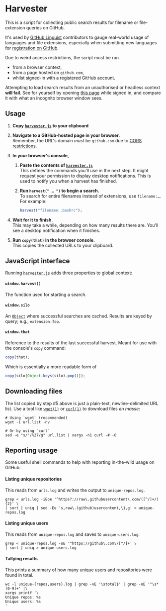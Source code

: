 Harvester
=========

This is a script for collecting public search results for filename or file-extension queries on GitHub.

It's used by [GitHub Linguist](https://github.com/github/linguist) contributors to gauge real-world usage of languages and file extensions, especially when submitting new languages for [registration on GitHub](https://github.com/github/linguist/blob/master/CONTRIBUTING.md).

Due to weird access restrictions, the script must be run

* from a browser context,
* from a page hosted on `github.com`,
* whilst signed-in with a registered GitHub account.

Attempting to load search results from an unauthorised or headless context **will fail**.
See for yourself by opening [this page](https://github.com/search?q=extension%3Ajs+NOT+nothack&type=Code) while signed in, and compare it with what an incognito browser window sees.


Usage
-----

1. **Copy [`harvester.js`][] to your clipboard**

2. **Navigate to a GitHub-hosted page in your browser.**  
Remember, the URL's domain *must* be `github.com` due to [CORS restrictions][CORS].

3. **In your browser's console,**

	1. **Paste the contents of [`harvester.js`][]**  
	This defines the commands you'll use in the next step.
	It might request your permission to display desktop notifications.
	This is used to notify you when a harvest has finished.
	
	2. **Run `harvest(" … ")` to begin a search.**  
	To search for entire filenames instead of extensions, use `filename:…`. For example:
		~~~js
		harvest("filename:.bashrc");
		~~~

4. **Wait for it to finish.**  
This may take a while, depending on how many results there are.
You'll see a desktop notification when it finishes.

5. **Run `copy(that)` in the browser console.**  
This copies the collected URLs to your clipboard.


JavaScript interface
--------------------
Running [`harvester.js`][] adds three properties to global context:

#### `window.harvest()`
The function used for starting a search.

#### `window.silo`
An [`Object`][] where successful searches are cached. Results are keyed by query; e.g., `extension:foo`.

#### `window.that`
Reference to the results of the last successful harvest.
Meant for use with the console's `copy` command:

~~~js
copy(that);
~~~

Which is essentially a more readable form of
~~~js
copy(silo[Object.keys(silo).pop()]);
~~~


Downloading files
-----------------

The list copied by step #5 above is just a plain-text, newline-delimited URL list.
Use a tool like [`wget(1)`](https://linux.die.net/man/1/wget) or [`curl(1)`](https://linux.die.net/man/1/curl) to download files *en masse*:

~~~shell
# Using `wget` (recommended)
wget -i url.list -nv

# Or by using `curl`
sed -e "s/'/%27/g" url.list | xargs -n1 curl -# -O
~~~


Reporting usage
---------------

Some useful shell commands to help with reporting in-the-wild usage on GitHub:


#### Listing unique repositories
This reads from `urls.log` and writes the output to `unique-repos.log`.

~~~shell
grep < urls.log -iEoe '^https?://raw\.githubusercontent\.com/([^/]+/){2}' \
| sort | uniq | sed -Ee 's,raw\.(github)usercontent,\1,g' > unique-repos.log
~~~


#### Listing unique users
This reads from `unique-repos.log` and saves to `unique-users.log`:

~~~shell
grep < unique-repos.log -oE '^https://github\.com\/[^/]+' \
| sort | uniq > unique-users.log
~~~


#### Tallying results
This prints a summary of how many unique users and repositories were found in total.

~~~shell
wc -l unique-{repos,users}.log | grep -vE '\stotal$' | grep -oE '^\s*[0-9]+' |\
xargs printf '\
Unique repos: %s
Unique users: %s
'
~~~


[`harvester.js`]: https://raw.githubusercontent.com/Alhadis/Harvester/master/harvester.js
[CORS]: https://en.wikipedia.org/wiki/Cross-origin_resource_sharing
[`Object`]: https://developer.mozilla.org/en-US/docs/Web/JavaScript/Reference/Global_Objects/Object
